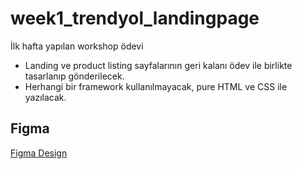 # week1_trendyol_landingpage
İlk hafta yapılan workshop ödevi

* Landing ve product listing sayfalarının geri kalanı ödev ile birlikte tasarlanıp gönderilecek.
* Herhangi bir framework kullanılmayacak, pure HTML ve CSS ile yazılacak.

## Figma
[Figma Design](https://www.figma.com/file/IwnhPC5WBglAFGc0MJ6wXj/Trendyol-Front-End-Bootcamp?node-id=0%3A1)
